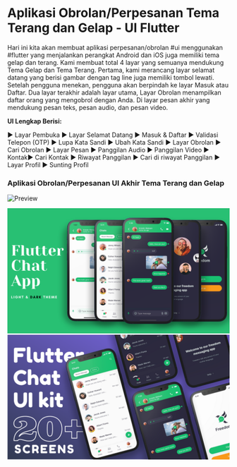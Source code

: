 # Aplikasi Obrolan/Perpesanan Tema Terang dan Gelap - UI Flutter

Hari ini kita akan membuat aplikasi perpesanan/obrolan #ui menggunakan #flutter yang menjalankan perangkat Android dan iOS juga memiliki tema gelap dan terang. Kami membuat total 4 layar yang semuanya mendukung Tema Gelap dan Tema Terang. Pertama, kami merancang layar selamat datang yang berisi gambar dengan tag line juga memiliki tombol lewati. Setelah pengguna menekan, pengguna akan berpindah ke layar Masuk atau Daftar. Dua layar terakhir adalah layar utama, Layar Obrolan menampilkan daftar orang yang mengobrol dengan Anda. Di layar pesan akhir yang mendukung pesan teks, pesan audio, dan pesan video.

**UI Lengkap Berisi:**

► Layar Pembuka
► Layar Selamat Datang
► Masuk & Daftar
► Validasi Telepon (OTP)
► Lupa Kata Sandi
► Ubah Kata Sandi
► Layar Obrolan
► Cari Obrolan
► Layar Pesan
► Panggilan Audio
► Panggilan Video
► Kontak► Cari Kontak
► Riwayat Panggilan
► Cari di riwayat Panggilan
► Layar Profil
► Sunting Profil

### Aplikasi Obrolan/Perpesanan UI Akhir Tema Terang dan Gelap

![Preview](/gif.gif)

![App UI](/ui.png)
![App UI](/chat_kit.png)
